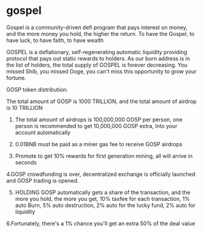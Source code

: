 # gospel
Gospel is a community-driven defi program that pays interest on money, and the more money you hold, the higher the return. To have the Gospel, to have luck, to have faith, to have wealth


GOSPEL is a deflationary, self-regenerating automatic liquidity providing protocol that pays out static rewards to holders. As our burn address is in the list of holders, the total supply of GOSPEL is forever decreasing. You missed Shib, you missed Doge, you can't miss this opportunity to grow your fortune.

GOSP token distribution:

The total amount of GOSP is 1000 TRILLION, and the total amount of airdrop is 10 TRILLION
1. The total amount of airdrops is 100,000,000 GOSP per person, one person is recommended to get 10,000,000 GOSP extra, Into your account automatically

2. 0.01BNB must be paid as a miner gas fee to receive GOSP airdrops

3. Promote to get 10% rewards for first generation mining, all will arrive in seconds

4.GOSP crowdfunding is over, decentralized exchange is officially launched and GOSP trading is opened.

5. HOLDING GOSP automatically gets a share of the transaction, and the more you hold, the more you get, 10% taxfee for each transaction, 1% auto Burn, 5% auto destruction, 2% auto for the lucky fund, 2% auto for liquidity

6.Fortunately, there's a 1% chance you'll get an extra 50% of the deal value
